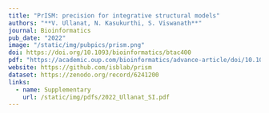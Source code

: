 ```yaml
---
title: "PrISM: precision for integrative structural models"
authors: "**V. Ullanat, N. Kasukurthi, S. Viswanath**"
journal: Bioinformatics
pub_date: "2022"
image: "/static/img/pubpics/prism.png"
doi: https://doi.org/10.1093/bioinformatics/btac400
pdf: "https://academic.oup.com/bioinformatics/advance-article/doi/10.1093/bioinformatics/btac400/6611717?guestAccessKey=9fb018ac-0acd-4618-b2ab-9b929090c9b9" 
website: https://github.com/isblab/prism
dataset: https://zenodo.org/record/6241200
links:
  - name: Supplementary
    url: /static/img/pdfs/2022_Ullanat_SI.pdf
---
```

